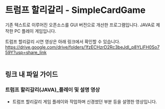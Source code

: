 # 트럼프 할리갈리 - SimpleCardGame
기존 텍스트로 이루어진 오픈소스를 GUI 버전으로 개선한 프로그램입니다. JAVA로 제작한 PC 플레이 게임입니다. 

트럼프 할리갈리 시연 영상은 아래 링크에서 확인할 수 있습니다. </br>
https://drive.google.com/drive/folders/1fzECHzrD2Rc3beJdI_p8YLiFH0So759Y?usp=share_link
<br><br>
## 링크 내 파일 가이드<br>
### 트럼프 할리갈리(JAVA)_플레이 및 설명 영상<br>
- 트럼프 할리갈리 게임 플레이와 작업하며 신경썼던 부분 등을 설명한 영상입니다. <br>
